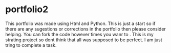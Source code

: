 # portfolio2
This portfolio was made using Html and Python.
This is just a start so if there are any sugestions or corrections in the portfolio then please consider helping.
You can fork the code however times you wanr to .
This is my strating project so dont think that all was supposed to be perfect. I am just tring to complete a task.

